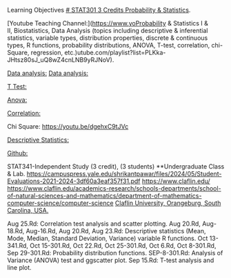 Learning Objectives [# STAT301 3 Credits Probability & Statistics](https://pawar1550.wixsite.com/claflin-courses/copy-of-stat341-2).

[Youtube Teaching Channel:](https://www.yoProbability & Statistics I & II, Biostatistics, Data Analysis (topics including descriptive & inferential statistics, variable types, distribution properties, discrete & continuous types, R functions, probability distributions, ANOVA, T-test, correlation, chi-Square, regression, etc.)utube.com/playlist?list=PLKka-JHtsz80sJ_uQ8wZ4cnLNB9yRJNoV).

[Data analysis:](https://youtu.be/WIvehDeVRak)
[Data analysis:](https://youtu.be/dhIjTt26YKQ)

[T Test:](https://youtu.be/sIpMsN90Dt8)

[Anova:](https://youtu.be/Z-S4CfsRHA0)

[Correlation:](https://youtu.be/yndToTyudUQ)

Chi Square: https://youtu.be/dgehxC9tJVc

[Descriptive Statistics:](https://youtu.be/09SCdQPVShU)

[Github:](https://github.com/spawar2/STAT302)

STAT341-Independent Study (3 credit), (3 students) **Undergraduate Class & Lab. https://campuspress.yale.edu/shrikantpawar/files/2024/05/Student-Evaluations-2021-2024-3df60a3eaf357f31.pdf
https://www.claflin.edu/ https://www.claflin.edu/academics-research/schools-departments/school-of-natural-sciences-and-mathematics/department-of-mathematics-computer-science/computer-science
[Claflin University, Orangeburg, South Carolina, USA.](https://www.claflin.edu/docs/default-source/academic-affairs-student-services/2018-2020-undergraduate-catalog_final_aug-21-2019_web.pdf?sfvrsn=15bf3f0e_6)


Aug 25.Rd: Correlation test analysis and scatter plotting.
Aug 20.Rd, Aug-18.Rd, Aug-16.Rd, Aug 20.Rd, Aug 23.Rd: Descriptive statistics (Mean, Mode, Median, Standard Deviation, Variance) variable R functions.
Oct 13-341.Rd, Oct 15-301.Rd, Oct 22.Rd, Oct 25-301.Rd, Oct 6.Rd, Oct 8-301.Rd, Sep 29-301.Rd: Probability distribution functions.
SEP-8-301.Rd: Analysis of Variance (ANOVA) test and ggscatter plot.
Sep 15.Rd: T-test analysis and line plot.
